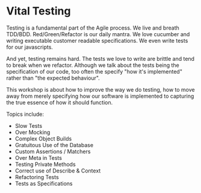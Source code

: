 # Vital Testing

Testing is a fundamental part of the Agile process. We live and breath
TDD/BDD. Red/Green/Refactor is our daily mantra. We love cucumber and
writing executable customer readable specifications. We even write
tests for our javascripts.

And yet, testing remains hard. The tests we love to write are brittle
and tend to break when we refactor. Although we talk about the tests
being the specification of our code, too often the specify "how it's
implemented" rather than "the expected behaviour".

This workshop is about how to improve the way we do testing, how to
move away from merely specifying how our software is implemented to
capturing the true essence of how it should function.

Topics include:

* Slow Tests
* Over Mocking
* Complex Object Builds
* Gratuitous Use of the Database
* Custom Assertions / Matchers
* Over Meta in Tests
* Testing Private Methods
* Correct use of Describe & Context
* Refactoring Tests
* Tests as Specifications
